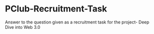 # PClub-Recruitment-Task
Answer to the question given as a recruitment task for the project- Deep Dive into Web 3.0
